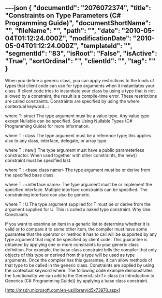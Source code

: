 ---json
{
  "documentId": "2076072374",
  "title": "Constraints on Type Parameters (C# Programming Guide)",
  "documentShortName": "",
  "fileName": "",
  "path": "",
  "date": "2010-05-04T01:12:24.000Z",
  "modificationDate": "2010-05-04T01:12:24.000Z",
  "templateId": "",
  "segmentId": "83",
  "isRoot": "False",
  "isActive": "True",
  "sortOrdinal": "",
  "clientId": "",
  "tag": ""
}
---

When you define a generic class, you can apply restrictions to the kinds of types that client code can use for type arguments when it instantiates your class. If client code tries to instantiate your class by using a type that is not allowed by a constraint, the result is a compile-time error. These restrictions are called constraints. Constraints are specified by using the where contextual keyword…:

where T: struct
The type argument must be a value type. Any value type except Nullable can be specified. See Using Nullable Types (C# Programming Guide) for more information.

where T : class
The type argument must be a reference type; this applies also to any class, interface, delegate, or array type.

where T : new()
The type argument must have a public parameterless constructor. When used together with other constraints, the new() constraint must be specified last.

where T : &lt;base class name&gt;
The type argument must be or derive from the specified base class.

where T : &lt;interface name&gt;
The type argument must be or implement the specified interface. Multiple interface constraints can be specified. The constraining interface can also be generic.

where T : U
The type argument supplied for T must be or derive from the argument supplied for U. This is called a naked type constraint.
Why Use Constraints

If you want to examine an item in a generic list to determine whether it is valid or to compare it to some other item, the compiler must have some guarantee that the operator or method it has to call will be supported by any type argument that might be specified by client code. This guarantee is obtained by applying one or more constraints to your generic class definition. For example, the base class constraint tells the compiler that only objects of this type or derived from this type will be used as type arguments. Once the compiler has this guarantee, it can allow methods of that type to be called in the generic class. Constraints are applied by using the contextual keyword where. The following code example demonstrates the functionality we can add to the GenericList&lt;T&gt; class (in Introduction to Generics (C# Programming Guide)) by applying a base class constraint.

[http://msdn.microsoft.com/en-us/library/d5x73970.aspx]

